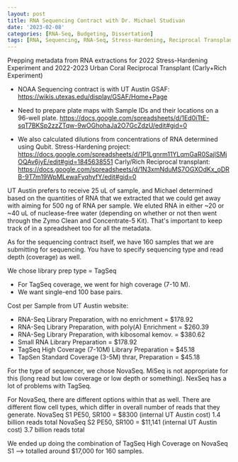 ```yaml
---
layout: post
title: RNA Sequencing Contract with Dr. Michael Studivan
date: '2023-02-08'
categories: [RNA-Seq, Budgeting, Dissertation]
tags: [RNA, Sequencing, RNA-Seq, Stress-Hardening, Reciprocal Transplant, Michael, Budgeting]
---
```


Prepping metadata from RNA extractions for 2022 Stress-Hardening Experiment and 2022-2023 Urban Coral Reciprocal Transplant (Carly+Rich Experiment)

- NOAA Sequencing contract is with UT Austin GSAF:
https://wikis.utexas.edu/display/GSAF/Home+Page

- Need to prepare plate maps with Sample IDs and their locations on a 96-well plate. 
https://docs.google.com/spreadsheets/d/1Ed0iTtE-sqT7BKSp2zzZTqw-9wOGhohaJa2O7GcZdzU/edit#gid=0

- We also calculated dilutions from concentrations of RNA determined using Qubit.
Stress-Hardening project: https://docs.google.com/spreadsheets/d/1P1Lgnrm11YLqmGaR0SajlSMjOQAv6jyE/edit#gid=1845638551
Carly/Rich Reciprocal transplant: https://docs.google.com/spreadsheets/d/1N3xmNduMS7OGXOdKx_oDRB-9T7m19WpMLewaFyqhyfY/edit#gid=0

UT Austin prefers to receive 25 uL of sample, and Michael determined based on the quantities of RNA that we extracted that we could get away with aiming for 500 ng of RNA per sample. We eluted RNA in either ~20 or ~40 uL of nuclease-free water (depending on whether or not then went through the Zymo Clean and Concentrate-5 Kit). That's important to keep track of in a spreadsheet too for all the metadata.

As for the sequencing contract itself, we have 160 samples that we are submitting for sequencing. You have to specify sequencing type and read depth (coverage) as well. 

We chose library prep type = TagSeq
- For TagSeq coverage, we went for high coverage (7-10 M). 
- We want single-end 100 base pairs.

Cost per Sample from UT Austin website: 
- RNA-Seq Library Preparation, with no enrichment = $178.92
- RNA-Seq Library Preparation, with poly(A) Enrichment = $260.39
- RNA-Seg Library Preparation, with kibosomal kemov. = $380.62
- Small RNA Library Preparation = $178.92
- TagSeq High Coverage (7-10M) Library Preparation = $45.18
- TapSen Standard Coverage (3-5M) thrar, Preparation = $45.18

For the type of sequencer, we chose NovaSeq. MiSeq is not appropriate for this (long read but low coverage or low depth or something). NexSeq has a lot of problems with TagSeq.

For NovaSeq, there are different options within that as well. There are different flow cell types, which differ in overall number of reads that they generate. 
NovaSeq S1 PE50, SR100 = $8300 (internal UT Austin cost) 1.4 billion reads total
NovaSeq S2 PE50, SR100 = $11,141 (internal UT Austin cost) 3.7 billion reads total

We ended up doing the combination of TagSeq High Coverage on NovaSeq S1 --> totalled around $17,000 for 160 samples.
